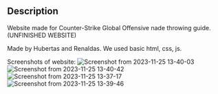 ## Description
Website made for Counter-Strike Global Offensive nade throwing guide. (UNFINISHED WEBSITE)

Made by Hubertas and Renaldas. We used basic html, css, js.

Screenshots of website:
![Screenshot from 2023-11-25 13-40-03](https://github.com/FluffyDango/csgo-nades/assets/62252774/a35129a4-917d-42fe-9d58-98330a201e46)
![Screenshot from 2023-11-25 13-40-42](https://github.com/FluffyDango/csgo-nades/assets/62252774/41f4d208-5d09-4884-a67f-595e80e76128)
![Screenshot from 2023-11-25 13-37-17](https://github.com/FluffyDango/csgo-nades/assets/62252774/9a25a8b4-d1ef-4dc4-a8ec-5fc1346084c9)
![Screenshot from 2023-11-25 13-39-46](https://github.com/FluffyDango/csgo-nades/assets/62252774/bb959204-607d-457b-b5bb-a1ca2444f593)
